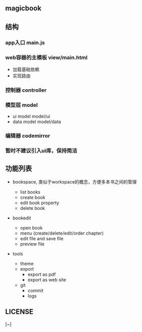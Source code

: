 ## magicbook

## 结构

###  app入口 main.js


### web容器的主模板 view/main.html

  * 加载基础依赖
  * 实现路由

### 控制器 controller

### 模型层 model

  * ui model  model/ui
  * data model model/data

### 编辑器  codemirror

### 暂时不建议引入ui库，保持简洁

## 功能列表

  * bookspace, 类似于workspace的概念，方便多本书之间的管理
    * list books
    * create book
    * edit book property
    * delete book

  * bookedit
    * open book
    * menu (create/delete/edit/order chapter)
    * edit file and save file
    * preview file

  * tools
    * theme
    * export
      * export as pdf
      * export as web site
    * git
      * commit
      * logs

## LICENSE

[~]